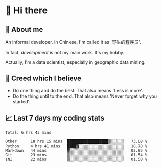 # 👋 Hi there

## :speech_balloon: About me

An informal developer. In Chinese, I'm called it as '野生的程序员'.

In fact, _development_ is not my main work. It's my hobby.

Actually, I'm a data scientist, especially in geographic data mining.

## :see_no_evil: Creed which I believe

- Do one thing and do the best. That also means 'Less is more'.
- Do the thing until to the end. That also means 'Never forget why you started'.

## :chart_with_upwards_trend: Last 7 days my coding stats

<!--START_SECTION:waka-->
```text
Total: 6 hrs 43 mins

Other      18 hrs 15 mins  ██████████████████▒░░░░░░   73.08 % 
Python     4 hrs 41 mins   ████▓░░░░░░░░░░░░░░░░░░░░   18.78 % 
Markdown   44 mins         ▓░░░░░░░░░░░░░░░░░░░░░░░░   02.95 % 
Git        23 mins         ▒░░░░░░░░░░░░░░░░░░░░░░░░   01.54 % 
INI        22 mins         ▒░░░░░░░░░░░░░░░░░░░░░░░░   01.50 % 
```
<!--END_SECTION:waka-->
